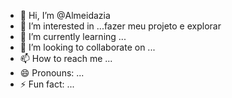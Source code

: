 - 👋 Hi, I’m @Almeidazia
- 👀 I’m interested in ...fazer meu projeto e explorar
- 🌱 I’m currently learning ...
- 💞️ I’m looking to collaborate on ...
- 📫 How to reach me ...
- 😄 Pronouns: ...
- ⚡ Fun fact: ...

<!---
Almeidazia/Almeidazia is a ✨ special ✨ repository because its `README.md` (this file) appears on your GitHub profile.
You can click the Preview link to take a look at your changes.
--->
